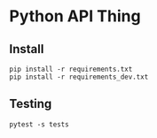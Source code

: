 # Python API Thing

## Install

```
pip install -r requirements.txt
pip install -r requirements_dev.txt
```

## Testing

```
pytest -s tests
```